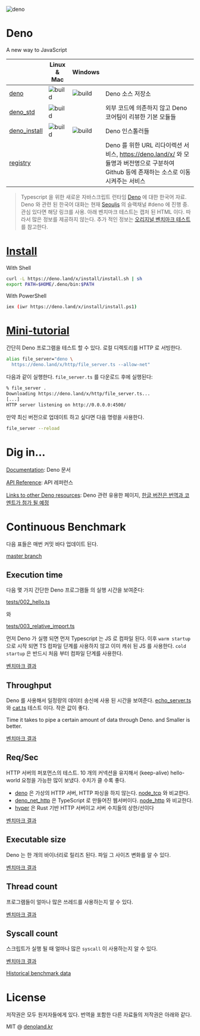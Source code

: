 ![deno](https://deno.land/deno_logo_2.gif)

# Deno

A new way to JavaScript

|                                                          | Linux & Mac                                                                                              | Windows                                                                                       |                                                                                                                                          |
| -------------------------------------------------------- | -------------------------------------------------------------------------------------------------------- | --------------------------------------------------------------------------------------------- | ---------------------------------------------------------------------------------------------------------------------------------------- |
| [deno](https://github.com/denoland/deno)                 | ![build](https://travis-ci.com/denoland/deno.svg?branch=master)                                          | ![build](https://ci.appveyor.com/api/projects/status/yel7wtcqwoy0to8x/branch/master?svg=true) | Deno 소스 저장소                                                                                                                         |
| [deno_std](https://github.com/denoland/deno_std)         | ![build](https://dev.azure.com/denoland/deno_std/_apis/build/status/denoland.deno_std?branchName=master) |                                                                                               | 외부 코드에 의존하지 않고 Deno 코어팀이 리뷰한 기본 모듈들                                                                               |
| [deno_install](https://github.com/denoland/deno_install) | ![build](https://api.travis-ci.com/denoland/deno_install.svg?branch=master)                              | ![build](https://ci.appveyor.com/api/projects/status/gtekeaf7r60xa896?branch=master&svg=true) | Deno 인스톨러들                                                                                                                          |
| [registry](https://github.com/denoland/registry)         |                                                                                                          |                                                                                               | Deno 를 위한 URL 리다이렉션 서비스, https://deno.land/x/ 와 모듈명과 버전명으로 구분하여 Github 등에 존재하는 소스로 이동시켜주는 서비스 |

> Typescript 을 위한 새로운 자바스크립트 런타임 [Deno](https://deno.land/) 에 대한 한국어 자료. Deno 와 관련 된 한국어 대화는 현재 [Seouljs](https://seoul.js.org/) 의 슬랙채널 #deno 에 진행 중. 관심 있다면 해당 링크를 사용. 아래 벤치마크 테스트는 캡처 된 HTML 이다. 따라서 많은 정보를 제공하지 않는다. 추가 적인 정보는 [오리지널 벤치마크 테스트](https://deno.land/all_benchmark.html)를 참고한다.

# [Install](https://deno.land/#install)

With Shell

```sh
curl -L https://deno.land/x/install/install.sh | sh
export PATH=$HOME/.deno/bin:$PATH
```

With PowerShell

```sh
iex (iwr https://deno.land/x/install/install.ps1)
```

# [Mini-tutorial](https://deno.land/#mini-tutorial)

간단히 Deno 프로그램을 테스트 할 수 있다. 로컬 디렉토리를 HTTP 로 서빙한다.

```sh
alias file_server="deno \
  https://deno.land/x/http/file_server.ts --allow-net"
```

다음과 같이 실행한다. `file_server.ts` 를 다운로드 후에 실행된다:

```sh
% file_server .
Downloading https://deno.land/x/http/file_server.ts...
[...]
HTTP server listening on http://0.0.0.0:4500/
```

만약 최신 버전으로 업데이트 하고 싶다면 다음 명령을 사용한다.

```sh
file_server --reload
```

# Dig in...

[Documentation](https://github.com/denoland/deno/blob/master/Docs.md): Deno 문서

[API Reference](https://deno.land/typedoc/index.html): API 레퍼런스

[Links to other Deno resources](https://github.com/denolib/awesome-deno): Deno 관련 유용한 페이지, [한글 버전은 번역과 코멘트가 첨가 될 예정](https://github.com/denoland-kr/awesome-deno)

# Continuous Benchmark

다음 표들은 매번 커밋 바다 업데이트 된다.

[master branch](https://github.com/denoland/deno)

## Execution time

다음 몇 가지 간단한 Deno 프로그램들 의 실행 시간을 보여준다:

[tests/002_hello.ts](https://github.com/denoland/deno/blob/master/tests/002_hello.ts)

와

[tests/003_relative_import.ts](https://github.com/denoland/deno/blob/master/tests/003_relative_import.ts)

먼저 Deno 가 실행 되면 먼저 Typescript 는 JS 로 컴파일 된다. 이후 `warm startup` 으로 시작 되면 TS 컴파일 단계를 사용하지 않고 이미 캐쉬 된 JS 를 사용한다. `cold startup` 은 반드시 처음 부터 컴파일 단계를 사용한다.

[벤치마크 결과](https://deno.land/#exec-time)

## Throughput

Deno 를 사용해서 일정량의 데이터 송신에 사용 된 시간을 보여준다. [echo_server.ts](https://github.com/denoland/deno/blob/master/tests/echo_server.ts) 와 [cat.ts](https://github.com/denoland/deno/blob/master/tests/cat.ts) 테스트 이다. 작은 값이 좋다.

Time it takes to pipe a certain amount of data through Deno. and Smaller is better.

[벤치마크 결과](https://deno.land/#throughput)

## Req/Sec

HTTP 서버의 퍼포먼스의 테스트. 10 개의 커넥션을 유지해서 (keep-alive) hello-world 요청을 가능한 많이 보냈다. 수치가 클 수록 좋다.

- [deno](https://github.com/denoland/deno/blob/master/tests/http_bench.ts) 은 가상의 HTTP 서버, HTTP 파싱을 하지 않는다. [node_tcp](https://github.com/denoland/deno/blob/master/tools/node_tcp.js) 와 비교한다.
- [deno_net_http](https://github.com/denoland/deno_std/blob/master/http/http_bench.ts) 은 TypeScript 로 만들어진 웹서버이다. [node_http](https://github.com/denoland/deno/blob/master/tools/node_http.js) 와 비교한다.
- [hyper](https://github.com/denoland/deno/blob/master/tools/hyper_hello.rs) 은 Rust 기반 HTTP 서버이고 서버 수치들의 상한/선이다

[벤치마크 결과](https://deno.land/#req-per-sec)

## Executable size

Deno 는 한 개의 바이너리로 릴리즈 된다. 파일 그 사이즈 변화를 알 수 있다.

[벤치마크 결과](https://deno.land/#size)

## Thread count

프로그램들이 얼마나 많은 쓰레드를 사용하는지 알 수 있다.

[벤치마크 결과](https://deno.land/#threads)

## Syscall count

스크립트가 실행 될 때 얼마나 많은 `syscall` 이 사용하는지 알 수 있다.

[벤치마크 결과](https://deno.land/#threads)

[Historical benchmark data](https://deno.land/all_benchmark.html)

# License

저작권은 모두 원저자들에게 있다. 번역을 포함한 다른 자료들의 저작권은 아래와 같다.

MIT @ [denoland.kr](https://github.com/denoland-kr)
